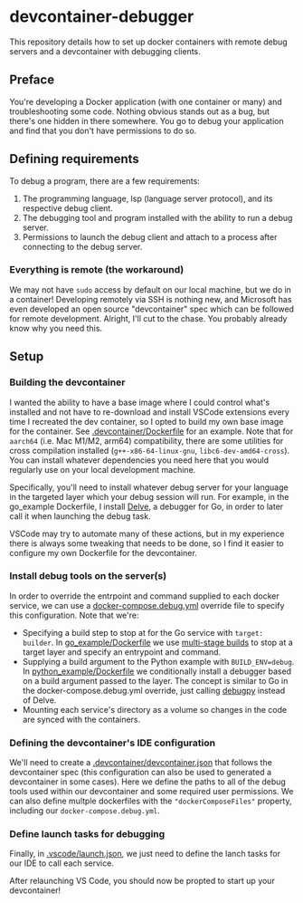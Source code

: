 # devcontainer-debugger
This repository details how to set up docker containers with remote debug servers and a devcontainer with debugging clients.

## Preface
You're developing a Docker application (with one container or many) and troubleshooting some code. Nothing obvious stands out as a bug, but there's one hidden in there somewhere. You go to debug your application and find that you don't have permissions to do so.

## Defining requirements
To debug a program, there are a few requirements:
1. The programming language, lsp (language server protocol), and its respective debug client.
2. The debugging tool and program installed with the ability to run a debug server.
3. Permissions to launch the debug client and attach to a process after connecting to the debug server.

### Everything is remote (the workaround)
We may not have `sudo` access by default on our local machine, but we do in a container! Developing remotely via SSH is nothing new, and Microsoft has even developed an open source "devcontainer" spec which can be followed for remote development. Alright, I'll cut to the chase. You probably already know why you need this.

## Setup

### Building the devcontainer

I wanted the ability to have a base image where I could control what's installed and not have to re-download and install VSCode extensions every time I recreated the dev container, so I opted to build my own base image for the container. See [.devcontainer/Dockerfile](./.devcontainer/Dockerfile) for an example. Note that for `aarch64` (i.e. Mac M1/M2, arm64) compatibility, there are some utilities for cross compilation installed (`g++-x86-64-linux-gnu`, `libc6-dev-amd64-cross`). You can install whatever dependencies you need here that you would regularly use on your local development machine.

Specifically, you'll need to install whatever debug server for your language in the targeted layer which your debug session will run. For example, in the go_example Dockerfile, I install [Delve](https://github.com/go-delve/delve/tree/master/Documentation/installation), a debugger for Go, in order to later call it when launching the debug task.

VSCode may try to automate many of these actions, but in my experience there is always some tweaking that needs to be done, so I find it easier to configure my own Dockerfile for the devcontainer.

### Install debug tools on the server(s)

In order to override the entrpoint and command supplied to each docker service, we can use a [docker-compose.debug.yml](./docker-compose.debug.yml) override file to specify this configuration. Note that we're:
- Specifying a build step to stop at for the Go service with `target: builder`. In [go_example/Dockerfile](./go_example/Dockerfile) we use [multi-stage builds](https://docs.docker.com/build/building/multi-stage/#stop-at-a-specific-build-stage) to stop at a target layer and specify an entrypoint and command.
- Supplying a build argument to the Python example with `BUILD_ENV=debug`. In [python_example/Dockerfile](./python_example/Dockerfile) we conditionally install a debugger based on a build argument passed to the layer. The concept is similar to Go in the docker-compose.debug.yml override, just calling [debugpy](https://github.com/microsoft/debugpy/wiki/Command-Line-Reference) instead of Delve.
- Mounting each service's directory as a volume so changes in the code are synced with the containers.

### Defining the devcontainer's IDE configuration

We'll need to create a [.devcontainer/devcontainer.json](./.devcontainer/devcontainer.json) that follows the devcontainer spec (this configuration can also be used to generated a devcontainer in some cases). Here we define the paths to all of the debug tools used within our devcontainer and some required user permissions. We can also define multple dockerfiles with the `"dockerComposeFiles"` property, including our `docker-compose.debug.yml`.

### Define launch tasks for debugging

Finally, in [.vscode/launch.json](./.vscode/launch.json), we just need to define the lanch tasks for our IDE to call each service.

After relaunching VS Code, you should now be propted to start up your devcontainer!
